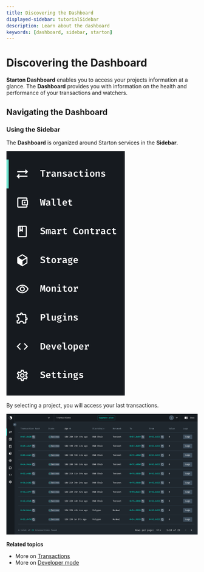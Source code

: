 ```yaml
---
title: Discovering the Dashboard
displayed-sidebar: tutorialSidebar
description: Learn about the dashboard
keywords: [dashboard, sidebar, starton]
---
```


# Discovering the Dashboard

**Starton Dashboard** enables you to access your projects information at a glance.
The **Dashboard** provides you with information on the health and performance of your transactions and watchers.

## Navigating the Dashboard

### Using the Sidebar

The **Dashboard** is organized around Starton services in the **Sidebar**.

![Starton Menu](src/menu.png)

By selecting a project, you will access your last transactions.

![Starton project](src/project.png)

**Related topics**


-   More on [Transactions](/Transactions/understanding-the-relayer.md)
-   More on [Developer mode](/Developer/Discovering-coding-interface.md)
